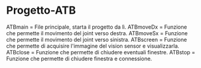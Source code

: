 # Progetto-ATB

ATBmain = File principale, starta il progetto da lì.
ATBmoveDx = Funzione che permette il movimento del joint verso destra.
ATBmoveSx = Funzione che permette il movimento del joint verso sinistra.
ATBscreen = Funzione che permette di acquisire l'immagine del vision sensor e visualizzarla.
ATBclose = Funzione che permette di chiudere eventuali finestre.
ATBstop = Funzione che permette di chiudere finestra e connessione.
